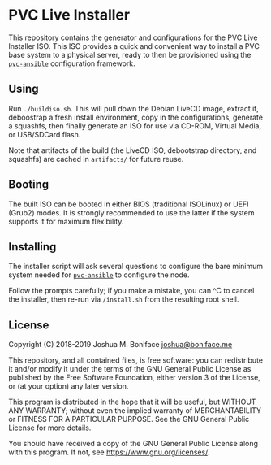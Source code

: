 # PVC Live Installer

This repository contains the generator and configurations for the PVC Live Installer ISO. This ISO provides a quick and convenient way to install a PVC base system to a physical server, ready to then be provisioned using the [`pvc-ansible`](https://git.bonifacelabs.ca/parallelvirtualcluster/pvc-ansible) configuration framework.

## Using

Run `./buildiso.sh`. This will pull down the Debian LiveCD image, extract it, deboostrap a fresh install environment, copy in the configurations, generate a squashfs, then finally generate an ISO for use via CD-ROM, Virtual Media, or USB/SDCard flash.

Note that artifacts of the build (the LiveCD ISO, debootstrap directory, and squashfs) are cached in `artifacts/` for future reuse.

## Booting

The built ISO can be booted in either BIOS (traditional ISOLinux) or UEFI (Grub2) modes. It is strongly recommended to use the latter if the system supports it for maximum flexibility.

## Installing

The installer script will ask several questions to configure the bare minimum system needed for [`pvc-ansible`](https://git.bonifacelabs.ca/parallelvirtualcluster/pvc-ansible) to configure the node.

Follow the prompts carefully; if you make a mistake, you can ^C to cancel the installer, then re-run via `/install.sh` from the resulting root shell.

## License

Copyright (C) 2018-2019  Joshua M. Boniface <joshua@boniface.me>

This repository, and all contained files, is free software: you can
redistribute it and/or modify it under the terms of the GNU General
Public License as published by the Free Software Foundation, either
version 3 of the License, or (at your option) any later version.

This program is distributed in the hope that it will be useful,
but WITHOUT ANY WARRANTY; without even the implied warranty of
MERCHANTABILITY or FITNESS FOR A PARTICULAR PURPOSE.  See the
GNU General Public License for more details.

You should have received a copy of the GNU General Public License
along with this program.  If not, see <https://www.gnu.org/licenses/>.
